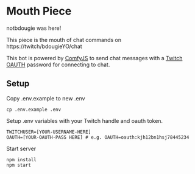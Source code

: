 # Mouth Piece


notbdougie was here!



This piece is the mouth of chat commands on
https://twitch/bdougieYO/chat


This bot is powered by [ComfyJS](https://github.com/instafluff/ComfyJS#sending-chat-messages) to send chat messages with a [Twitch OAUTH](https://twitchapps.com/tmi/) password for connecting to chat.

## Setup

Copy .env.example to new .env

```
cp .env.example .env
```

Setup .env variables with your Twitch handle and oauth token. 

```
TWITCHUSER=[YOUR-USERNAME-HERE]
OAUTH=[YOUR-OAUTH-PASS HERE] # e.g. OAUTH=oauth:kjh12bn1hsj78445234
```

Start server
```
npm install
npm start
```



